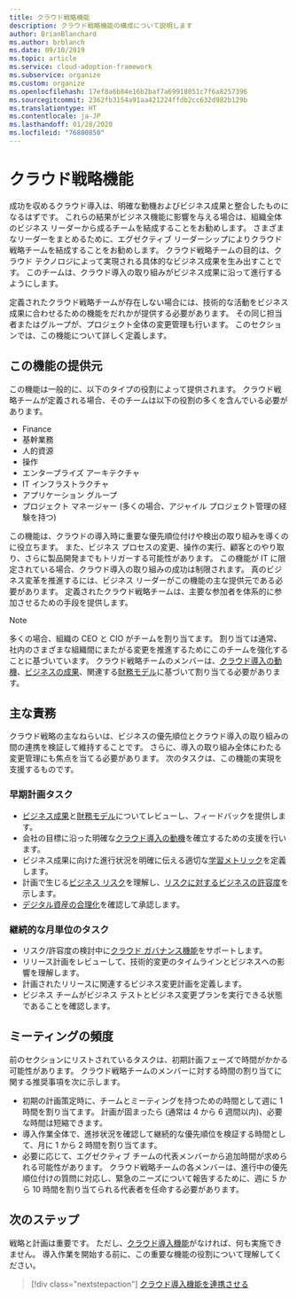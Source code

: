 ```yaml
---
title: クラウド戦略機能
description: クラウド戦略機能の構成について説明します
author: BrianBlanchard
ms.author: brblanch
ms.date: 09/10/2019
ms.topic: article
ms.service: cloud-adoption-framework
ms.subservice: organize
ms.custom: organize
ms.openlocfilehash: 17ef8a6b84e16b2baf7a69918051c7f6a8257396
ms.sourcegitcommit: 2362fb3154a91aa421224ffdb2cc632d982b129b
ms.translationtype: HT
ms.contentlocale: ja-JP
ms.lasthandoff: 01/28/2020
ms.locfileid: "76800850"
---
```

# <a name="cloud-strategy-capabilities"></a>クラウド戦略機能

成功を収めるクラウド導入は、明確な動機およびビジネス成果と整合したものになるはずです。 これらの結果がビジネス機能に影響を与える場合は、組織全体のビジネス リーダーから成るチームを結成することをお勧めします。 さまざまなリーダーをまとめるために、エグゼクティブ リーダーシップによりクラウド戦略チームを結成することをお勧めします。 クラウド戦略チームの目的は、クラウド テクノロジによって実現される具体的なビジネス成果を生み出すことです。 このチームは、クラウド導入の取り組みがビジネス成果に沿って進行するようにします。

定義されたクラウド戦略チームが存在しない場合には、技術的な活動をビジネス成果に合わせるための機能をだれかが提供する必要があります。 その同じ担当者またはグループが、プロジェクト全体の変更管理も行います。 このセクションでは、この機能について詳しく定義します。

## <a name="possible-sources-for-this-capability"></a>この機能の提供元

この機能は一般的に、以下のタイプの役割によって提供されます。 クラウド戦略チームが定義される場合、そのチームは以下の役割の多くを含んでいる必要があります。

- Finance
- 基幹業務
- 人的資源
- 操作
- エンタープライズ アーキテクチャ
- IT インフラストラクチャ
- アプリケーション グループ
- プロジェクト マネージャー (多くの場合、アジャイル プロジェクト管理の経験を持つ)

この機能は、クラウドの導入時に重要な優先順位付けや検出の取り組みを導くのに役立ちます。 また、ビジネス プロセスの変更、操作の実行、顧客とのやり取り、さらに製品開発までもトリガーする可能性があります。 この機能が IT に限定されている場合、クラウド導入の取り組みの成功は制限されます。 真のビジネス変革を推進するには、ビジネス リーダーがこの機能の主な提供元である必要があります。 定義されたクラウド戦略チームは、主要な参加者を体系的に参加させるための手段を提供します。

> [!NOTE]
> 多くの場合、組織の CEO と CIO がチームを割り当てます。 割り当ては通常、社内のさまざまな組織間にまたがる変更を推進するためにこのチームを強化することに基づいています。 クラウド戦略チームのメンバーは、[クラウド導入の動機](../strategy/motivations.md)、[ビジネスの成果](../strategy/business-outcomes/index.md)、関連する[財務モデル](../strategy/financial-models.md)に基づいて割り当てる必要があります。

## <a name="key-responsibilities"></a>主な責務

クラウド戦略の主なねらいは、ビジネスの優先順位とクラウド導入の取り組みの間の連携を検証して維持することです。 さらに、導入の取り組み全体にわたる変更管理にも焦点を当てる必要があります。 次のタスクは、この機能の実現を支援するものです。

### <a name="early-planning-tasks"></a>早期計画タスク

- [ビジネス成果](../strategy/business-outcomes/index.md)と[財務モデル](../strategy/financial-models.md)についてレビューし、フィードバックを提供します。
- 会社の目標に沿った明確な[クラウド導入の動機](../strategy/motivations.md)を確立するための支援を行います。
- ビジネス成果に向けた進行状況を明確に伝える適切な[学習メトリック](../strategy/learning-metrics.md)を定義します。
- 計画で生じる[ビジネス リスク](../govern/policy-compliance/risk-tolerance.md)を理解し、[リスクに対するビジネスの許容度](../govern/policy-compliance/risk-tolerance.md)を示します。
- [デジタル資産の合理化](../digital-estate/rationalize.md)を確認して承認します。

### <a name="ongoing-monthly-tasks"></a>継続的な月単位のタスク

- リスク/許容度の検討中に[クラウド ガバナンス機能](./cloud-governance.md)をサポートします。
- リリース計画をレビューして、技術的変更のタイムラインとビジネスへの影響を理解します。
- 計画されたリリースに関連するビジネス変更計画を定義します。
- ビジネス チームがビジネス テストとビジネス変更プランを実行できる状態であることを確認します。

## <a name="meeting-cadence"></a>ミーティングの頻度

前のセクションにリストされているタスクは、初期計画フェーズで時間がかかる可能性があります。 クラウド戦略チームのメンバーに対する時間の割り当てに関する推奨事項を次に示します。

- 初期の計画策定時に、チームとミーティングを持つための時間として週に 1 時間を割り当てます。 計画が固まったら (通常は 4 から 6 週間以内)、必要な時間は短縮できます。
- 導入作業全体で、進捗状況を確認して継続的な優先順位を検証する時間として、月に 1 から 2 時間を割り当てます。
- 必要に応じて、エグゼクティブ チームの代表メンバーから追加時間が求められる可能性があります。 クラウド戦略チームの各メンバーは、進行中の優先順位付けの質問に対応し、緊急のニーズについて報告するために、週に 5 から 10 時間を割り当てられる代表者を任命する必要があります。

## <a name="next-steps"></a>次のステップ

戦略と計画は重要です。 ただし、[クラウド導入機能](./cloud-adoption.md)がなければ、何も実施できません。 導入作業を開始する前に、この重要な機能の役割について理解してください。

> [!div class="nextstepaction"]
> [クラウド導入機能を連携させる](./cloud-adoption.md)

